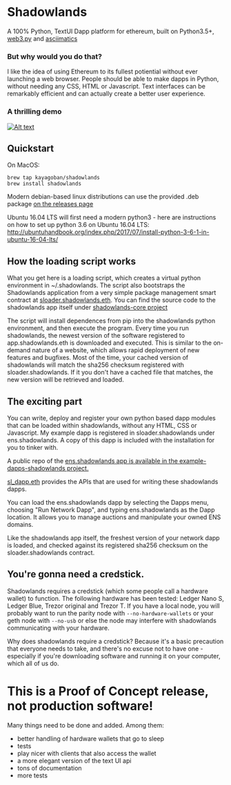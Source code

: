# Shadowlands

A 100% Python, TextUI Dapp platform for ethereum, built on Python3.5+, [web3.py](https://github.com/ethereum/web3.py) and [asciimatics](https://github.com/peterbrittain/asciimatics)

### But why would you do that?

I like the idea of using Ethereum to its fullest potiential without ever launching a web browser.  People should be able to make dapps in Python, without needing any CSS, HTML or Javascript.  Text interfaces can be remarkably efficient and can actually create a better user experience.

### A thrilling demo

 [![Alt text](https://github.com/kayagoban/shadowlands/blob/master/demo_screenshot.png?raw=true)](https://asciinema.org/a/zZeRkHwWUYk7QDOlSBdziUjeR)
 

## Quickstart

On MacOS:

```
brew tap kayagoban/shadowlands
brew install shadowlands
```

Modern debian-based linux distributions can use the provided .deb package [on the releases page](https://github.com/kayagoban/shadowlands/releases) 

Ubuntu 16.04 LTS will first need a modern python3 - here are instructions on how to set up python 3.6 on Ubuntu 16.04 LTS: http://ubuntuhandbook.org/index.php/2017/07/install-python-3-6-1-in-ubuntu-16-04-lts/

## How the loading script works

What you get here is a loading script, which creates a virtual python environment in ~/.shadowlands.  The script also bootstraps the Shadowlands application from a very simple package management smart contract at [sloader.shadowlands.eth](https://etherscan.io/address/sloader.shadowlands.eth).   You can find the source code to the shadowlands app itself under [shadowlands-core project](https://github.com/kayagoban/shadowlands-core)

The script will install dependences from pip into the shadowlands python environment, and then execute the program.  Every time you run shadowlands, the newest version of the software registered to app.shadowlands.eth is downloaded and executed.  This is similar to the on-demand nature of a website, which allows rapid deployment of new features and bugfixes.  Most of the time, your cached version of shadowlands will match the sha256 checksum registered with sloader.shadowlands.  If it you don't have a cached file that matches, the new version will be retrieved and loaded.

## The exciting part

You can write, deploy and register your own python based dapp modules that can be loaded within shadowlands, without any HTML, CSS or Javascript.  My example dapp is registered in sloader.shadowlands under ens.shadowlands.  A copy of this dapp is included with the installation for you to tinker with.  

A public repo of the [ens.shadowlands app is available in the example-dapps-shadowlands project. ](https://github.com/kayagoban/example-dapps-shadowlands)

[sl_dapp.eth](https://github.com/kayagoban/shadowlands-core/blob/master/shadowlands/sl_dapp.py) provides the APIs that are used for writing these shadowlands dapps.

You can load the ens.shadowlands dapp by selecting the Dapps menu, choosing "Run Network Dapp", and typing ens.shadowlands as the Dapp location.  It allows you to manage auctions and manipulate your owned ENS domains.

Like the shadowlands app itself, the freshest version of your network dapp is loaded, and checked against its registered sha256 checksum on the sloader.shadowlands contract.

## You're gonna need a credstick.

Shadowlands requires a credstick (which some people call a hardware wallet) to function.  The following hardware has been tested: Ledger Nano S, Ledger Blue, Trezor original and Trezor T.   If you have a local node, you will probably want to run the parity node with ```--no-hardware-wallets``` or your geth node with ```--no-usb``` or else the node may interfere with shadowlands communicating with your hardware.  

Why does shadowlands require a credstick?  Because it's a basic precaution that everyone needs to take, and there's no excuse not to have one - especially if you're downloading software and running it on your computer, which all of us do.

# This is a Proof of Concept release, not production software!

Many things need to be done and added.  Among them:

* better handling of hardware wallets that go to sleep
* tests
* play nicer with clients that also access the wallet
* a more elegant version of the text UI api
* tons of documentation
* more tests

